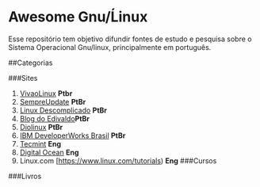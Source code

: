 # Awesome Gnu/Ĺinux
Esse repositório tem objetivo difundir fontes de estudo e pesquisa sobre o Sistema Operacional Gnu/linux, principalmente 
em português.

##Categorias

###Sites 
1. [VivaoLinux](https://www.vivaolinux.com.br/) **Ptbr**
2. [SempreUpdate](http://www.sempreupdate.com.br/) **PtBr**
3. [Linux Descomplicado](http://www.linuxdescomplicado.com.br/) **PtBr**
4. [Blog do Edivaldo](http://www.edivaldobrito.com.br/)**PtBr**
5. [Diolinux](http://www.diolinux.com.br/) **PtBr**
6. [IBM DeveloperWorks Brasil](http://www.ibm.com/developerworks/br/linux/) **PtBr**
6. [Tecmint](http://www.tecmint.com/) **Eng**
7. [Digital Ocean](https://www.digitalocean.com/community/tutorials) **Eng**
8. Linux.com [https://www.linux.com/tutorials) **Eng**
###Cursos

###Livros


